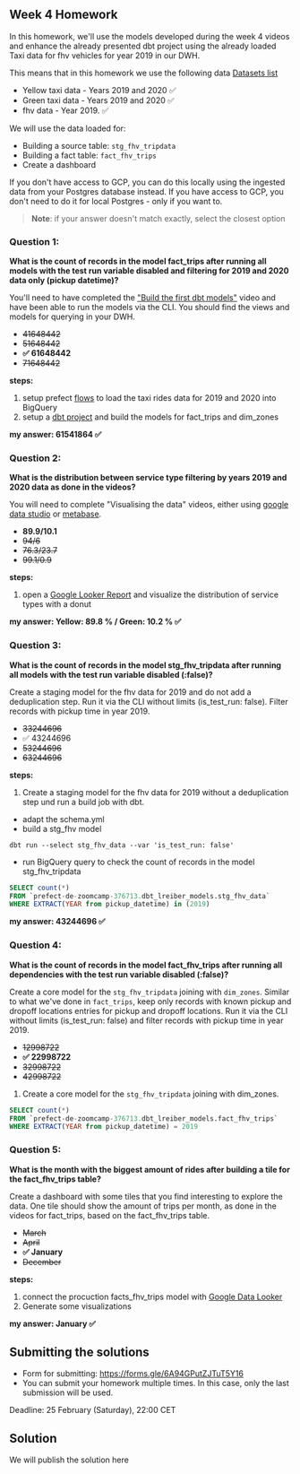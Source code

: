 ## Week 4 Homework 

In this homework, we'll use the models developed during the week 4 videos and enhance the already presented dbt project using the already loaded Taxi data for fhv vehicles for year 2019 in our DWH.

This means that in this homework we use the following data [Datasets list](https://github.com/DataTalksClub/nyc-tlc-data/)
* Yellow taxi data - Years 2019 and 2020 ✅
* Green taxi data - Years 2019 and 2020 ✅
* fhv data - Year 2019. ✅

We will use the data loaded for:

* Building a source table: `stg_fhv_tripdata`
* Building a fact table: `fact_fhv_trips`
* Create a dashboard 

If you don't have access to GCP, you can do this locally using the ingested data from your Postgres database
instead. If you have access to GCP, you don't need to do it for local Postgres -
only if you want to.

> **Note**: if your answer doesn't match exactly, select the closest option 

### Question 1: 

**What is the count of records in the model fact_trips after running all models with the test run variable disabled and filtering for 2019 and 2020 data only (pickup datetime)?** 

You'll need to have completed the ["Build the first dbt models"](https://www.youtube.com/watch?v=UVI30Vxzd6c) video and have been able to run the models via the CLI. 
You should find the views and models for querying in your DWH.

- ~~41648442~~
- ~~51648442~~
- **✅ 61648442**
- ~~71648442~~

**steps:**
1. setup prefect [flows](flows/taxi-flow-factory_gcs-to-bq.py) to load the taxi rides data for 2019 and 2020 into BigQuery
2. setup a [dbt project](ny_taxi_rides_project/dbt_project.yml) and build the models for fact_trips and dim_zones


**my answer: 61541864 ✅**


### Question 2: 

**What is the distribution between service type filtering by years 2019 and 2020 data as done in the videos?**

You will need to complete "Visualising the data" videos, either using [google data studio](https://www.youtube.com/watch?v=39nLTs74A3E) or [metabase](https://www.youtube.com/watch?v=BnLkrA7a6gM). 

- **89.9/10.1**
- ~~94/6~~
- ~~76.3/23.7~~
- ~~99.1/0.9~~

**steps:**

1. open a [Google Looker Report](https://lookerstudio.google.com/s/lg8hnpsprTs) and visualize the distribution of service types with a donut 

**my answer: Yellow: 89.8 % / Green: 10.2 % ✅**

### Question 3: 

**What is the count of records in the model stg_fhv_tripdata after running all models with the test run variable disabled (:false)?**  

Create a staging model for the fhv data for 2019 and do not add a deduplication step. Run it via the CLI without limits (is_test_run: false).
Filter records with pickup time in year 2019.

- ~~33244696~~
- ✅ 43244696
- ~~53244696~~
- ~~63244696~~

**steps:**

1. Create a staging model for the fhv data for 2019 without a deduplication step und run a build job with dbt.

- adapt the schema.yml
- build a stg_fhv model
```
dbt run --select stg_fhv_data --var 'is_test_run: false'
```

- run BigQuery query to check the count of records in the model stg_fhv_tripdata
```sql
SELECT count(*)
FROM `prefect-de-zoomcamp-376713.dbt_lreiber_models.stg_fhv_data`
WHERE EXTRACT(YEAR from pickup_datetime) in (2019)
```

**my answer: 43244696 ✅**

### Question 4: 

**What is the count of records in the model fact_fhv_trips after running all dependencies with the test run variable disabled (:false)?**  

Create a core model for the `stg_fhv_tripdata` joining with `dim_zones`.
Similar to what we've done in `fact_trips`, keep only records with known pickup and dropoff locations entries for pickup and dropoff locations. 
Run it via the CLI without limits (is_test_run: false) and filter records with pickup time in year 2019.

- ~~12998722~~
- **✅ 22998722**
- ~~32998722~~
- ~~42998722~~


1. Create a core model for the `stg_fhv_tripdata` joining with dim_zones.

```sql
SELECT count(*)
FROM `prefect-de-zoomcamp-376713.dbt_lreiber_models.fact_fhv_trips` 
WHERE EXTRACT(YEAR from pickup_datetime) = 2019
```


### Question 5: 

**What is the month with the biggest amount of rides after building a tile for the fact_fhv_trips table?**

Create a dashboard with some tiles that you find interesting to explore the data. One tile should show the amount of trips per month, as done in the videos for fact_trips, based on the fact_fhv_trips table.

- ~~March~~
- ~~April~~
- **✅ January**
- ~~December~~

**steps:**

1. connect the procuction facts_fhv_trips model with [Google Data Looker](https://lookerstudio.google.com/s/kWo5TG28Kck)
2. Generate some visualizations
   
**my answer: January ✅**

## Submitting the solutions

* Form for submitting: https://forms.gle/6A94GPutZJTuT5Y16
* You can submit your homework multiple times. In this case, only the last submission will be used. 

Deadline: 25 February (Saturday), 22:00 CET


## Solution

We will publish the solution here
